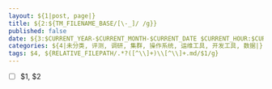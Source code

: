 ```yaml
---
layout: ${1|post, page|}
title: ${2:${TM_FILENAME_BASE/[\-_]/ /g}}
published: false
date: ${3:$CURRENT_YEAR-$CURRENT_MONTH-$CURRENT_DATE $CURRENT_HOUR:$CURRENT_MINUTE:$CURRENT_SECOND}
categories: ${4|未分类, 评测, 调研, 集群, 操作系统, 运维工具, 开发工具, 数据|}
tags: $4, ${RELATIVE_FILEPATH/.*?([^\\]+)\\[^\\]+.md/$1/g}
---
```


- [ ] $1, $2

